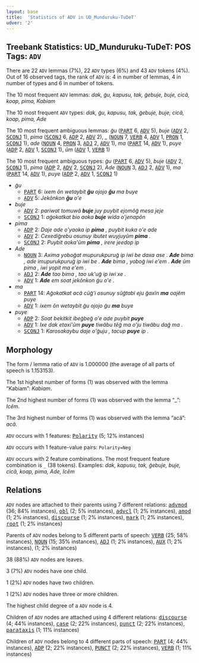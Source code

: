 ```yaml
---
layout: base
title:  'Statistics of ADV in UD_Munduruku-TuDeT'
udver: '2'
---
```


## Treebank Statistics: UD_Munduruku-TuDeT: POS Tags: `ADV`

There are 22 `ADV` lemmas (7%), 22 `ADV` types (6%) and 43 `ADV` tokens (4%).
Out of 16 observed tags, the rank of `ADV` is: 4 in number of lemmas, 4 in number of types and 6 in number of tokens.

The 10 most frequent `ADV` lemmas: <em>dak, g̃u, kapusu, tak, g̃ebuje, buje, cicã, koap, pima, Kabiam</em>

The 10 most frequent `ADV` types:  <em>dak, g̃u, kapusu, tak, g̃ebuje, buje, cicã, koap, pima, Ade</em>

The 10 most frequent ambiguous lemmas: <em>g̃u</em> (<tt><a href="myu_tudet-pos-PART.html">PART</a></tt> 6, <tt><a href="myu_tudet-pos-ADV.html">ADV</a></tt> 5), <em>buje</em> (<tt><a href="myu_tudet-pos-ADV.html">ADV</a></tt> 2, <tt><a href="myu_tudet-pos-SCONJ.html">SCONJ</a></tt> 1), <em>pima</em> (<tt><a href="myu_tudet-pos-SCONJ.html">SCONJ</a></tt> 6, <tt><a href="myu_tudet-pos-ADP.html">ADP</a></tt> 2, <tt><a href="myu_tudet-pos-ADV.html">ADV</a></tt> 2), <em>_</em> (<tt><a href="myu_tudet-pos-NOUN.html">NOUN</a></tt> 7, <tt><a href="myu_tudet-pos-VERB.html">VERB</a></tt> 4, <tt><a href="myu_tudet-pos-ADV.html">ADV</a></tt> 1, <tt><a href="myu_tudet-pos-PRON.html">PRON</a></tt> 1, <tt><a href="myu_tudet-pos-SCONJ.html">SCONJ</a></tt> 1), <em>ade</em> (<tt><a href="myu_tudet-pos-NOUN.html">NOUN</a></tt> 4, <tt><a href="myu_tudet-pos-PRON.html">PRON</a></tt> 3, <tt><a href="myu_tudet-pos-ADJ.html">ADJ</a></tt> 2, <tt><a href="myu_tudet-pos-ADV.html">ADV</a></tt> 1), <em>ma</em> (<tt><a href="myu_tudet-pos-PART.html">PART</a></tt> 14, <tt><a href="myu_tudet-pos-ADV.html">ADV</a></tt> 1), <em>puye</em> (<tt><a href="myu_tudet-pos-ADP.html">ADP</a></tt> 2, <tt><a href="myu_tudet-pos-ADV.html">ADV</a></tt> 1, <tt><a href="myu_tudet-pos-SCONJ.html">SCONJ</a></tt> 1), <em>ũm</em> (<tt><a href="myu_tudet-pos-ADV.html">ADV</a></tt> 1, <tt><a href="myu_tudet-pos-VERB.html">VERB</a></tt> 1)

The 10 most frequent ambiguous types:  <em>g̃u</em> (<tt><a href="myu_tudet-pos-PART.html">PART</a></tt> 6, <tt><a href="myu_tudet-pos-ADV.html">ADV</a></tt> 5), <em>buje</em> (<tt><a href="myu_tudet-pos-ADV.html">ADV</a></tt> 2, <tt><a href="myu_tudet-pos-SCONJ.html">SCONJ</a></tt> 1), <em>pima</em> (<tt><a href="myu_tudet-pos-ADP.html">ADP</a></tt> 2, <tt><a href="myu_tudet-pos-ADV.html">ADV</a></tt> 2, <tt><a href="myu_tudet-pos-SCONJ.html">SCONJ</a></tt> 2), <em>Ade</em> (<tt><a href="myu_tudet-pos-NOUN.html">NOUN</a></tt> 3, <tt><a href="myu_tudet-pos-ADJ.html">ADJ</a></tt> 2, <tt><a href="myu_tudet-pos-ADV.html">ADV</a></tt> 1), <em>ma</em> (<tt><a href="myu_tudet-pos-PART.html">PART</a></tt> 14, <tt><a href="myu_tudet-pos-ADV.html">ADV</a></tt> 1), <em>puye</em> (<tt><a href="myu_tudet-pos-ADP.html">ADP</a></tt> 2, <tt><a href="myu_tudet-pos-ADV.html">ADV</a></tt> 1, <tt><a href="myu_tudet-pos-SCONJ.html">SCONJ</a></tt> 1)


* <em>g̃u</em>
  * <tt><a href="myu_tudet-pos-PART.html">PART</a></tt> 6: <em>ixem õn wetaybit <b>g̃u</b> ojojo <b>g̃u</b> ma buye</em>
  * <tt><a href="myu_tudet-pos-ADV.html">ADV</a></tt> 5: <em>Jekõnkon <b>g̃u</b> o'e</em>
* <em>buje</em>
  * <tt><a href="myu_tudet-pos-ADV.html">ADV</a></tt> 2: <em>pariwat tomuwã <b>buje</b> juy puybit ejomõg̃ mesa jeje</em>
  * <tt><a href="myu_tudet-pos-SCONJ.html">SCONJ</a></tt> 1: <em>ag̃okatkat bio aoka <b>buje</b> wida o'jenapõn</em>
* <em>pima</em>
  * <tt><a href="myu_tudet-pos-ADP.html">ADP</a></tt> 2: <em>Daje ade o'yaoka ip <b>pima</b> , puybit kuka o'e ade</em>
  * <tt><a href="myu_tudet-pos-ADV.html">ADV</a></tt> 2: <em>Cexedig̃rebu osunuy ibutet wuyjuyũm <b>pima</b> .</em>
  * <tt><a href="myu_tudet-pos-SCONJ.html">SCONJ</a></tt> 2: <em>Puybit aoka'ũm <b>pima</b> , irere jeedop ip</em>
* <em>Ade</em>
  * <tt><a href="myu_tudet-pos-NOUN.html">NOUN</a></tt> 3: <em>Axima yobog̃at mupurukpurug̃ ip iwi be daxa ase . <b>Ade</b> bima , ade imupurukpurug̃ ip iwi be . <b>Ade</b> bima , yobog̃ iwi e'em . <b>Ade</b> ũm pima , iwi yopit ma e'em .</em>
  * <tt><a href="myu_tudet-pos-ADJ.html">ADJ</a></tt> 2: <em><b>Ade</b> tao bima , tao uk'ug̃ ip iwi xe .</em>
  * <tt><a href="myu_tudet-pos-ADV.html">ADV</a></tt> 1: <em><b>Ade</b> em soat jekõnkon g̃u o'e .</em>
* <em>ma</em>
  * <tt><a href="myu_tudet-pos-PART.html">PART</a></tt> 14: <em>Ag̃okatkat acã cũg̃'i osunuy sũg̃tabi eju g̃axĩn <b>ma</b> oajẽm puye</em>
  * <tt><a href="myu_tudet-pos-ADV.html">ADV</a></tt> 1: <em>ixem õn wetaybit g̃u ojojo g̃u <b>ma</b> buye</em>
* <em>puye</em>
  * <tt><a href="myu_tudet-pos-ADP.html">ADP</a></tt> 2: <em>Soat bekitkit ibeg̃beg̃ o'e ade puybit <b>puye</b></em>
  * <tt><a href="myu_tudet-pos-ADV.html">ADV</a></tt> 1: <em>Ixe dak etaxi'ũm <b>puye</b> tiwãbu tẽg̃ ma o'ju tiwãbu dag̃ ma .</em>
  * <tt><a href="myu_tudet-pos-SCONJ.html">SCONJ</a></tt> 1: <em>Karosakaybu daje o'g̃uju , tacup <b>puye</b> ip .</em>

## Morphology

The form / lemma ratio of `ADV` is 1.000000 (the average of all parts of speech is 1.153153).

The 1st highest number of forms (1) was observed with the lemma “Kabiam”: <em>Kabiam</em>.

The 2nd highest number of forms (1) was observed with the lemma “_”: <em>Icẽm</em>.

The 3rd highest number of forms (1) was observed with the lemma “acã”: <em>acã</em>.

`ADV` occurs with 1 features: <tt><a href="myu_tudet-feat-Polarity.html">Polarity</a></tt> (5; 12% instances)

`ADV` occurs with 1 feature-value pairs: `Polarity=Neg`

`ADV` occurs with 2 feature combinations.
The most frequent feature combination is `_` (38 tokens).
Examples: <em>dak, kapusu, tak, g̃ebuje, buje, cicã, koap, pima, Ade, Icẽm</em>


## Relations

`ADV` nodes are attached to their parents using 7 different relations: <tt><a href="myu_tudet-dep-advmod.html">advmod</a></tt> (36; 84% instances), <tt><a href="myu_tudet-dep-obl.html">obl</a></tt> (2; 5% instances), <tt><a href="myu_tudet-dep-advcl.html">advcl</a></tt> (1; 2% instances), <tt><a href="myu_tudet-dep-amod.html">amod</a></tt> (1; 2% instances), <tt><a href="myu_tudet-dep-discourse.html">discourse</a></tt> (1; 2% instances), <tt><a href="myu_tudet-dep-mark.html">mark</a></tt> (1; 2% instances), <tt><a href="myu_tudet-dep-root.html">root</a></tt> (1; 2% instances)

Parents of `ADV` nodes belong to 5 different parts of speech: <tt><a href="myu_tudet-pos-VERB.html">VERB</a></tt> (25; 58% instances), <tt><a href="myu_tudet-pos-NOUN.html">NOUN</a></tt> (15; 35% instances), <tt><a href="myu_tudet-pos-ADJ.html">ADJ</a></tt> (1; 2% instances), <tt><a href="myu_tudet-pos-AUX.html">AUX</a></tt> (1; 2% instances),  (1; 2% instances)

38 (88%) `ADV` nodes are leaves.

3 (7%) `ADV` nodes have one child.

1 (2%) `ADV` nodes have two children.

1 (2%) `ADV` nodes have three or more children.

The highest child degree of a `ADV` node is 4.

Children of `ADV` nodes are attached using 4 different relations: <tt><a href="myu_tudet-dep-discourse.html">discourse</a></tt> (4; 44% instances), <tt><a href="myu_tudet-dep-case.html">case</a></tt> (2; 22% instances), <tt><a href="myu_tudet-dep-punct.html">punct</a></tt> (2; 22% instances), <tt><a href="myu_tudet-dep-parataxis.html">parataxis</a></tt> (1; 11% instances)

Children of `ADV` nodes belong to 4 different parts of speech: <tt><a href="myu_tudet-pos-PART.html">PART</a></tt> (4; 44% instances), <tt><a href="myu_tudet-pos-ADP.html">ADP</a></tt> (2; 22% instances), <tt><a href="myu_tudet-pos-PUNCT.html">PUNCT</a></tt> (2; 22% instances), <tt><a href="myu_tudet-pos-VERB.html">VERB</a></tt> (1; 11% instances)

